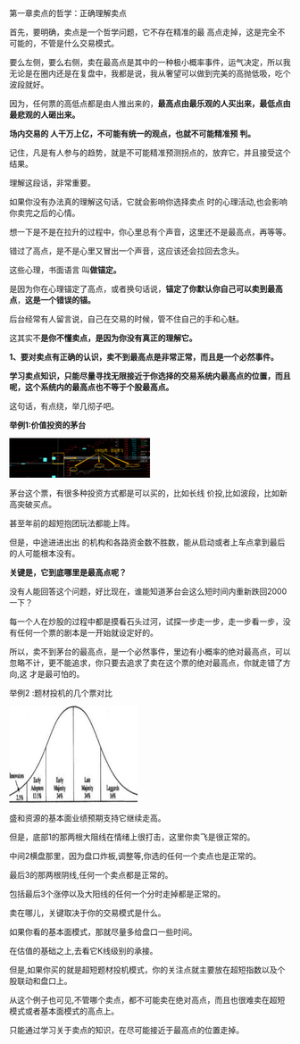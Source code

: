 第一章卖点的哲学：正确理解卖点

首先，要明确，卖点是一个哲学问题，它不存在精准的最
高点走掉，这是完全不可能的，不管是什么交易模式。

要么左侧，要么右侧，卖在最高点是其中的一种极小概率事件，运气决定，所以我无论是在圈内还是在复盘中，我都是说，我从奢望可以做到完美的高抛低吸，吃个波段就好。

因为，任何票的高低点都是由人推出来的，**最高点由最乐观的人买出来，最低点由最悲观的人砸出来。**

**场内交易的 人干万上亿，不可能有统一的观点，也就不可能精准预 判。**

记住，凡是有人参与的趋势，就是不可能精准预测拐点的，放弃它，并且接受这个结果。

理解这段话，非常重要。

如果你没有办法真的理解这句话，它就会影响你选择卖点
时的心理活动,也会影响你卖完之后的心情。

想一下是不是在拉升的过程中，你心里总有个声音，这里还不是最高点，再等等。

错过了高点，是不是心里又冒出一个声音，这应该还会拉回去念头。

这些心理，书面语言 叫**做锚定。**

是因为你在心理锚定了高点，或者换句话说，**锚定了你默认你自己可以卖到最高点**，**这是一个错误的锚。**

后台经常有人留言说，自己在交易的时候，管不住自己的手和心魅。

这其实不**是你不懂卖点，是因为你没有真正的理解它。**

**1、要对卖点有正确的认识，卖不到最高点是非常正常，而且是一个必然事件。**

**学习卖点知识，只能尽量寻找无限接近于你选择的交易系统内最高点的位置，而且呢，这个系统内的最高点也不等于个股最高点。**

这句话，有点绕，举几彻子吧。

**举例1:价值投资的茅台**

<img src="media\image1.png" style="width:2.62014in;height:0.74444in" />

茅台这个票，有很多种投资方式都是可以买的，比如长线
价投,比如波段，比如新高突破买点。

甚至年前的超短抱团玩法都能上阵。

但是，中途进进出出
的机构和各路资金数不胜数，能从启动或者上车点拿到最后的人可能根本没有。

**关键是，它到底哪里是最高点呢？**

没有人能回答这个问题，好比现在，谁能知道茅台会这么短时间内重新跌回2000一下？

每一个人在炒股的过程中都是摸看石头过河，试探一步走一步，走一步看一步，没有任何一个票的剧本是一开始就设定好的。

所以，卖不到茅台的最高点，是一个必然事件，里边有小概率的绝对最高点，可以忽略不计，更不能追求，你只要去追求了卖在这个票的绝对最高点，你就走错了方向,这
才是最可怕的。

举例2 :题材投机的几个票对比

<img src="media\image2.jpeg" style="width:2.39444in;height:1.79861in" />

盛和资源的基本面业绩预期支持它继续走高。

但是，底部1的那两根大阻线在情绪上很打击，这里你卖飞是很正常的。

中间2横盘那里，因为盘口炸板,调整等,你选的任何一个卖点也是正常的。

最后3的那两根阴线,任何一个卖点都是正常的。

包括最后3个涨停以及大阳线的任何一个分时走掉都是正常的。

卖在哪儿，关键取决于你的交易模式是什么。

如果你看的基本面模式，那就尽量多给盘口一些时间。

在估值的基础之上,去看它K线级别的承接。

但是,如果你买的就是超短题材投机模式，你的关注点就主要放在超短指数以及个股联动和盘口上。

从这个例子也可见,不管哪个卖点，都不可能卖在绝对高点，而且也很难卖在超短模式或者基本面模式的高点上。

只能通过学习关于卖点的知识，在尽可能接近于最高点的位置走掉。
